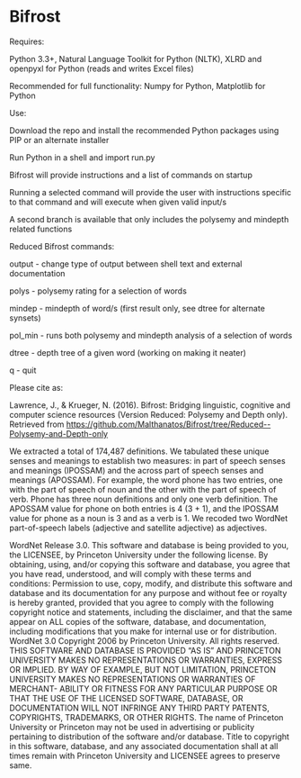 # Bifrost


Requires:

Python 3.3+, Natural Language Toolkit for Python (NLTK), XLRD and openpyxl for Python (reads and writes Excel files)

Recommended for full functionality: Numpy for Python, Matplotlib for Python

Use:

Download the repo and install the recommended Python packages using PIP or an alternate installer

Run Python in a shell and import run.py

Bifrost will provide instructions and a list of commands on startup

Running a selected command will provide the user with instructions specific to that command and will execute when given valid input/s

A second branch is available that only includes the polysemy and mindepth related functions

Reduced Bifrost commands:

output - change type of output between shell text and external documentation

polys - polysemy rating for a selection of words

mindep - mindepth of word/s (first result only, see dtree for alternate synsets)

pol_min - runs both polysemy and mindepth analysis of a selection of words

dtree - depth tree of a given word (working on making it neater)

q - quit


Please cite as:

Lawrence, J., & Krueger, N. (2016). Bifrost: Bridging linguistic, cognitive and computer science resources (Version Reduced: Polysemy and Depth only). Retrieved from https://github.com/Malthanatos/Bifrost/tree/Reduced--Polysemy-and-Depth-only

We extracted a total of 174,487 definitions. We tabulated these unique senses and meanings to establish two measures: in part of speech senses and meanings (IPOSSAM) and the across part of speech senses and meanings (APOSSAM). For example, the word phone has two entries, one with the part of speech of noun and the other with the part of speech of verb. Phone has three noun definitions and only one verb definition. The APOSSAM value for phone on both entries is 4 (3 + 1), and the IPOSSAM value for phone as a noun is 3 and as a verb is 1. We recoded two WordNet part-of-speech labels (adjective and satellite adjective) as adjectives. 

WordNet Release 3.0. This software and database is being provided to you, the LICENSEE, by Princeton University under the following license. By obtaining, using, and/or copying this software and database, you agree that you have read, understood, and will comply with these terms and conditions: Permission to use, copy, modify, and distribute this software and database and its documentation for any purpose and without fee or royalty is hereby granted, provided that you agree to comply with the following copyright notice and statements, including the disclaimer, and that the same appear on ALL copies of the software, database, and documentation, including modifications that you make for internal use or for distribution. WordNet 3.0 Copyright 2006 by Princeton University. All rights reserved. THIS SOFTWARE AND DATABASE IS PROVIDED “AS IS” AND PRINCETON UNIVERSITY MAKES NO REPRESENTATIONS OR WARRANTIES, EXPRESS OR IMPLIED. BY WAY OF EXAMPLE, BUT NOT LIMITATION, PRINCETON UNIVERSITY MAKES NO REPRESENTATIONS OR WARRANTIES OF MERCHANT- ABILITY OR FITNESS FOR ANY PARTICULAR PURPOSE OR THAT THE USE OF THE LICENSED SOFTWARE, DATABASE, OR DOCUMENTATION WILL NOT INFRINGE ANY THIRD PARTY PATENTS, COPYRIGHTS, TRADEMARKS, OR OTHER RIGHTS. The name of Princeton University or Princeton may not be used in advertising or publicity pertaining to distribution of the software and/or database. Title to copyright in this software, database, and any associated documentation shall at all times remain with Princeton University and LICENSEE agrees to preserve same.
